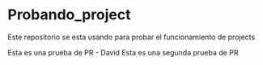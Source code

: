 # Probando_project
Este repositorio se esta usando para probar el funcionamiento de projects

Esta es una prueba de PR - David
Esta es una segunda prueba de PR

